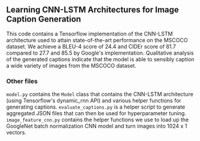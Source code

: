 ## Learning CNN-LSTM Architectures for Image Caption Generation

This code contains a Tensorflow implementation of the CNN-LSTM architecture used to attain state-of-the-art performance on the MSCOCO dataset. We achieve a BLEU-4 score of 24.4 and CIDEr score of 81.7 compared to 27.7 and 85.5 by Google's implementation. Qualitative analysis of the generated captions indicate that the model is able to sensibly caption a wide variety of images from the MSCOCO dataset.

### Other files
`model.py` contains the `Model` class that contains the CNN-LSTM architecture (using Tensorflow's dynamic_rnn API) and various helper functions for generating captions. `evaluate_captions.py` is a helper script to generate aggregated JSON files that can then be used for hyperparameter tuning. `image_feature_cnn.py` contains the helper functions we use to load up the GoogleNet batch normalization CNN model and turn images into 1024 x 1 vectors.
